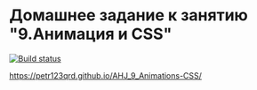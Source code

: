 # Домашнее задание к занятию "9.Анимация и CSS"

[![Build status](https://ci.appveyor.com/api/projects/status/gbal5jh9ch89adfo?svg=true)](https://ci.appveyor.com/project/Petr123qrd/ahj-9-animations-css)

https://petr123qrd.github.io/AHJ_9_Animations-CSS/
